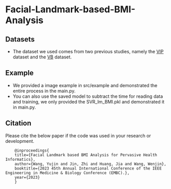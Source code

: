 # Facial-Landmark-based-BMI-Analysis
## Datasets
- The dataset we used comes from two previous studies, namely the [VIP](https://ieeexplore.ieee.org/abstract/document/8546159) dataset and the [VB](https://ieeexplore.ieee.org/abstract/document/8666768) dataset.
## Example
- We provided a image example in src/example and demonstrated the entire process in the main.py.
- You can also use the saved model to subtract the time for reading data and training, we only provided the SVR_lm_BMI.pkl and demonstrated it in main.py.
## Citation
Please cite the below paper if the code was used in your research or development.

```
    @inproceedings{
    title={Facial Landmark based BMI Analysis for Pervasive Health Informatics},
    author={Wang, Yujin and Jin, Zhi and Huang, Jia and Wang, Wenjin},
    booktitle={2023 45th Annual International Conference of the IEEE Engineering in Medicine & Biology Conference (EMBC).},
    year={2023}
    }
```
